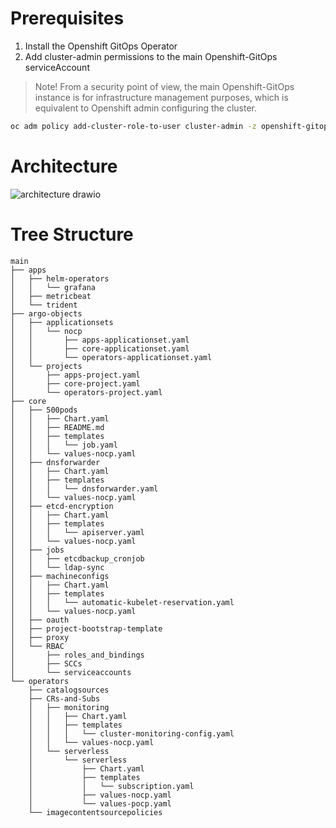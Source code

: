 
# Prerequisites 
1. Install the Openshift GitOps Operator
2. Add cluster-admin permissions to the main Openshift-GitOps serviceAccount
> Note! From a security point of view, the main Openshift-GitOps instance is for infrastructure management purposes, which is equivalent to Openshift admin configuring the cluster.
```bash
oc adm policy add-cluster-role-to-user cluster-admin -z openshift-gitops-argocd-application-controller -n openshift-gitops
```

# Architecture 
![architecture drawio](https://user-images.githubusercontent.com/60185557/169005408-61517f0c-eec3-451f-9497-8bce42122b44.png)


# Tree Structure
```
main
├── apps
│   ├── helm-operators
│   │   └── grafana
│   ├── metricbeat
│   └── trident
├── argo-objects
│   ├── applicationsets
│   │   └── nocp
│   │       ├── apps-applicationset.yaml
│   │       ├── core-applicationset.yaml
│   │       └── operators-applicationset.yaml
│   └── projects
│       ├── apps-project.yaml
│       ├── core-project.yaml
│       └── operators-project.yaml
├── core
│   ├── 500pods
│   │   ├── Chart.yaml
│   │   ├── README.md
│   │   ├── templates
│   │   │   └── job.yaml
│   │   └── values-nocp.yaml
│   ├── dnsforwarder
│   │   ├── Chart.yaml
│   │   ├── templates
│   │   │   └── dnsforwarder.yaml
│   │   └── values-nocp.yaml
│   ├── etcd-encryption
│   │   ├── Chart.yaml
│   │   ├── templates
│   │   │   └── apiserver.yaml
│   │   └── values-nocp.yaml
│   ├── jobs
│   │   ├── etcdbackup_cronjob
│   │   └── ldap-sync
│   ├── machineconfigs
│   │   ├── Chart.yaml
│   │   ├── templates
│   │   │   └── automatic-kubelet-reservation.yaml
│   │   └── values-nocp.yaml
│   ├── oauth
│   ├── project-bootstrap-template
│   ├── proxy
│   └── RBAC
│       ├── roles_and_bindings
│       ├── SCCs
│       └── serviceaccounts
└── operators
    ├── catalogsources
    ├── CRs-and-Subs
    │   ├── monitoring
    │   │   ├── Chart.yaml
    │   │   ├── templates
    │   │   │   └── cluster-monitoring-config.yaml
    │   │   └── values-nocp.yaml
    │   └── serverless
    │       └── serverless
    │           ├── Chart.yaml
    │           ├── templates
    │           │   └── subscription.yaml
    │           ├── values-nocp.yaml
    │           └── values-pocp.yaml
    └── imagecontentsourcepolicies

```
